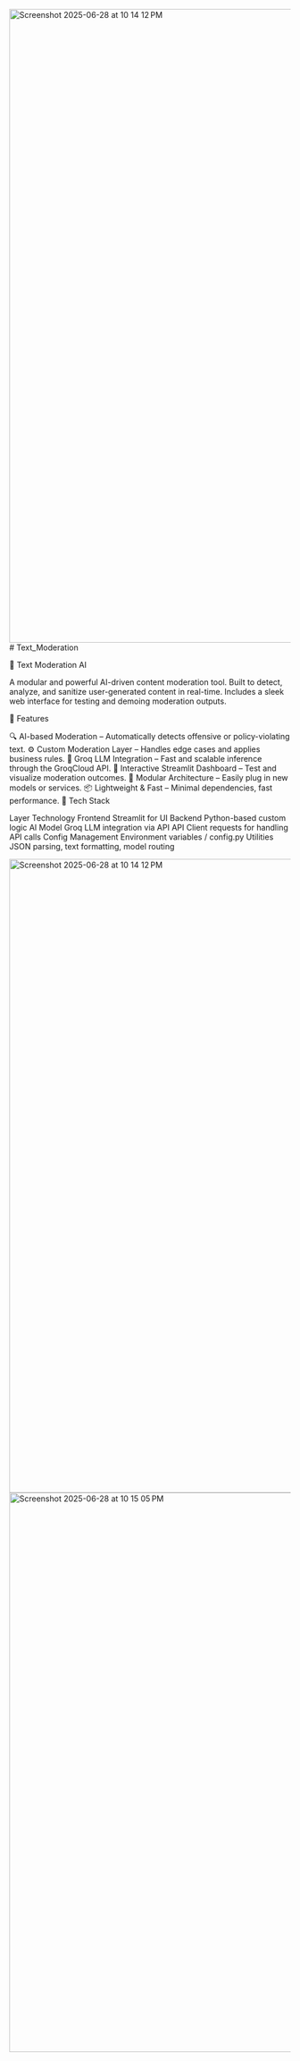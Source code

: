 <img width="1134" alt="Screenshot 2025-06-28 at 10 14 12 PM" src="https://github.com/user-attachments/assets/1d796666-4592-4a7f-aaaf-5cdb835b5f78" /># Text_Moderation

🧠 Text Moderation AI

A modular and powerful AI-driven content moderation tool. Built to detect, analyze, and sanitize user-generated content in real-time. Includes a sleek web interface for testing and demoing moderation outputs.

🚀 Features

🔍 AI-based Moderation – Automatically detects offensive or policy-violating text.
⚙️ Custom Moderation Layer – Handles edge cases and applies business rules.
🤖 Groq LLM Integration – Fast and scalable inference through the GroqCloud API.
🧪 Interactive Streamlit Dashboard – Test and visualize moderation outcomes.
🔌 Modular Architecture – Easily plug in new models or services.
📦 Lightweight & Fast – Minimal dependencies, fast performance.
🧰 Tech Stack

Layer	Technology
Frontend	Streamlit for UI
Backend	Python-based custom logic
AI Model	Groq LLM integration via API
API Client	requests for handling API calls
Config Management	Environment variables / config.py
Utilities	JSON parsing, text formatting, model routing


<img width="1134" alt="Screenshot 2025-06-28 at 10 14 12 PM" src="https://github.com/user-attachments/assets/326db5ae-37b8-4ea1-a013-2f1d21638e50" />

<img width="1001" alt="Screenshot 2025-06-28 at 10 15 05 PM" src="https://github.com/user-attachments/assets/6e20cdbe-cb58-4640-91eb-9f9fb82c0e93" />





